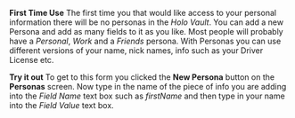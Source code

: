**First Time Use**
The first time you that would like access to your personal information there will be no personas in the *Holo Vault*. You can add a new Persona and add as many fields to it as you like. Most people will probably have a *Personal*, *Work* and a *Friends* persona. With Personas you can use different versions of your name, nick names, info such as your Driver License etc.

**Try it out**
To get to this form you clicked the **New Persona** button on the **Personas** screen. Now type in the name of the piece of info you are adding into the *Field Name* text box such as *firstName* and then type in your name into the *Field Value* text box.
